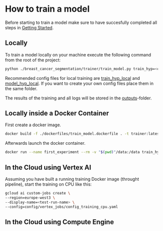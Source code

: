 # How to train a model

Before starting to train a model make sure to have succesfully completed all steps in [Getting Started](./getting_started.md).

## Locally

To train a model locally on your machine execute the following command from the root of the project:
```bash
python ./breast_cancer_segmentation/trainer/train_model.py train_hyp=<config_file> model_hyp=<config_file>
```

Recommended config files for local training are [train_hyp_local](../../config/hydra/train_hyp/train_hyp_local.yaml) and [model_hyp_local](../../config/hydra/model_hyp/model_hyp_local.yaml). If you want to create your own config files place them in the same folder.

The results of the training and all logs will be stored in the [outputs](../../outputs)-folder.

## Locally inside a Docker Container

First create a docker image.
```bash
docker build -f ./dockerfiles/train_model.dockerfile . -t trainer:latest
```
Afterwards launch the docker container.
```bash
docker run --name first_experiment --rm -v "$(pwd)"/data:/data train_hyp=<config_file> model_hyp=<config_file>
```

## In the Cloud using Vertex AI

Assuming you have built a running training Docker image (throught pipeline), start the training on CPU like this:
```bash
gcloud ai custom-jobs create \
--region=europe-west3 \
--display-name=<test-run-name> \
--config=config/vertex_jobs/config_training_cpu.yaml
```

## In the Cloud using Compute Engine
